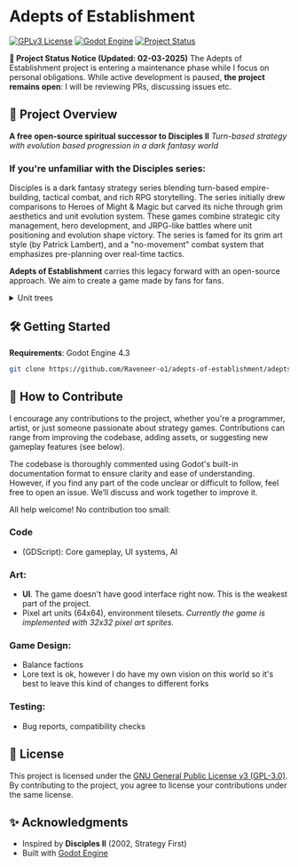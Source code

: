 # Adepts of Establishment 

[![GPLv3 License](https://img.shields.io/badge/License-GPLv3-blue.svg)](https://opensource.org/licenses/)
[![Godot Engine](https://img.shields.io/badge/Godot-4.2%2B-%23478cbf)](https://godotengine.org)
[![Project Status](https://img.shields.io/badge/Status-Active%20Maintenance-yellowgreen)](https://github.com/Raveneer-o1/adepts-of-establishment)

**🚧 Project Status Notice (Updated: 02-03-2025)**
The Adepts of Establishment project is entering a maintenance phase while I focus on personal obligations. While active development is paused, **the project remains open**: I will be reviewing PRs, discussing issues etc.


## 🏰 Project Overview
**A free open-source spiritual successor to Disciples II**
*Turn-based strategy with evolution based progression in a dark fantasy world*

### If you're unfamiliar with the Disciples series:
Disciples is a dark fantasy strategy series blending turn-based empire-building, tactical combat, and rich RPG storytelling. The series initially drew comparisons to Heroes of Might & Magic but carved its niche through grim aesthetics and unit evolution system. These games combine strategic city management, hero development, and JRPG-like battles where unit positioning and evolution shape victory. The series is famed for its grim art style (by Patrick Lambert), and a "no-movement" combat system that emphasizes pre-planning over real-time tactics.

**Adepts of Establishment** carries this legacy forward with an open-source approach. We aim to create a game made by fans for fans.

<details>
  <summary>Unit trees</summary>

  ```mermaid
  graph TD
    subgraph Empire
        Squire["Squire"] --> Knight["Knight"]
        Knight --> Knight_Master["Knight Master"]
        Knight_Master --> Angel_Knight["Angel Knight"]
        Knight --> Horseman["Horseman"]
        Horseman --> Royal_Cavalier["Royal Cavalier"]
        Royal_Cavalier --> Paladin["Paladin"]
        
        Squire --> Witch_Hunter["Witch hunter"]
        Witch_Hunter --> Inquisitor["Inquisitor"]
        Inquisitor --> Grand_Inquisitor["Grand Inquisitor"]
        Witch_Hunter --> Samurai["Samurai"]
        Samurai --> Blade_Saint["Blade Saint"]
        
        Apprentice["Apprentice"] --> Elementalist["Elementalist"]
        Elementalist --> Ritualist["Ritualist"]
        Apprentice --> Mage["Mage"]
        Mage --> Wizard["Wizard"]
        Wizard --> White_Mage["White Mage"]
        White_Mage --> Keeper_of_Knowledge["Keeper of Knowledge"]
        White_Mage --> Arcanist["Arcanist"]
        
        Archer["Archer"] --> Marksman["Marksman"]
        Marksman --> Scout["Scout"]
        Scout --> Imperial_Ranger["Imperial Ranger"]
        Marksman --> Assassin["Assassin"]
        
        Acolyte["Acolyte"] --> Cleric["Cleric"]
        Cleric --> Matriarch["Matriarch"]
        Matriarch --> Prophetess["Prophetess"]
        Acolyte --> Priest["Priest"]
        Priest --> Imperial_priest["Imperial priest"]
        Imperial_priest --> Hierophant["Hierophant"]
    end
  ```

  ```mermaid
  graph TD
    subgraph Undead
        Warrior["Warrior"] --> Zombie["Zombie"]
        Zombie --> Phantom_warrior["Phantom warrior"]
        Zombie --> Skeleton["Skeleton"]
        Skeleton --> Skeleton_warrior["Skeleton warrior"]
        Skeleton_warrior --> Skeleton_champion["Skeleton champion"]
        Warrior --> Templar["Templar"]
        Templar --> Fallen_inquisitor["Fallen inquisitor"]
        Fallen_inquisitor --> Dark_lord["Dark lord"]

        Death_Acolyte["Death Acolyte"] --> Necromancer["Necromancer"]
        Necromancer --> Vampire["Vampire"]
        Vampire --> Elder_vampire["Elder vampire"]
        Elder_vampire --> Vampire_Lord["Vampire Lord"]
        Elder_vampire --> Blood_spawn["Blood spawn"]
        Necromancer --> Lich["Lich"]
        Lich --> Archlich["Archlich"]
        Death_Acolyte --> Dark_Mage["Dark Mage"]
        Dark_Mage --> Wraith["Wraith"]
        Wraith --> Herald_of_Death["Herald of Death"]
        
        Ghost["Ghost"] --> Specter["Specter"]
        Specter --> Will_o_Wisp["Will-o’-Wisp"]
        Will_o_Wisp --> The_eternal["The eternal"]
        Specter --> Shadow["Shadow"]
        Shadow --> Vision_of_Darkness["Vision of Darkness"]
        Shadow --> placeholder[style=invis]
        
        Wyvern["Wyvern"] --> Doomdrake["Doomdrake"]
        Doomdrake --> Gluttonous_Serpent["Gluttonous Serpent"]
        Gluttonous_Serpent --> The_Devourer["The Devourer"]
        Doomdrake --> Dreadwyrm["Dreadwyrm"]
        Dreadwyrm --> Undying_Nighthunter["Undying Nighthunter"]
        Undying_Nighthunter --> Dracolich["Dracolich"]
    end
  ```

  [Unit trees (old)](UnitStatsManager/unit%20trees.svg)
  
</details>

## 🛠️ Getting Started
**Requirements**: Godot Engine 4.3

```bash
git clone https://github.com/Raveneer-o1/adepts-of-establishment/adepts-of-establishment.git
```

## 🤝 How to Contribute
I encourage any contributions to the project, whether you're a programmer, artist, or just someone passionate about strategy games. Contributions can range from improving the codebase, adding assets, or suggesting new gameplay features (see below).

The codebase is thoroughly commented using Godot's built-in documentation format to ensure clarity and ease of understanding. However, if you find any part of the code unclear or difficult to follow, feel free to open an issue. We’ll discuss and work together to improve it.

All help welcome! No contribution too small:
### **Code** 
- (GDScript): Core gameplay, UI systems, AI
### **Art**:
- **UI**. The game doesn't have good interface right now. This is the weakest part of the project.
- Pixel art units (64x64), environment tilesets.
*Currently the game is implemented with 32x32 pixel art sprites.*
### **Game Design**:
- Balance factions
- Lore text is ok, however I do have my own vision on this world so it's best to leave this kind of changes to different forks
### **Testing**:
- Bug reports, compatibility checks


## 📜 License
This project is licensed under the [GNU General Public License v3 (GPL-3.0)](https://www.gnu.org/licenses/gpl-3.0.html). By contributing to the project, you agree to license your contributions under the same license.

## ✨ Acknowledgments
- Inspired by **Disciples II** (2002, Strategy First)
- Built with [Godot Engine](https://godotengine.org)
